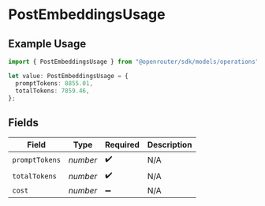 # PostEmbeddingsUsage

## Example Usage

```typescript
import { PostEmbeddingsUsage } from "@openrouter/sdk/models/operations";

let value: PostEmbeddingsUsage = {
  promptTokens: 8855.01,
  totalTokens: 7859.46,
};
```

## Fields

| Field              | Type               | Required           | Description        |
| ------------------ | ------------------ | ------------------ | ------------------ |
| `promptTokens`     | *number*           | :heavy_check_mark: | N/A                |
| `totalTokens`      | *number*           | :heavy_check_mark: | N/A                |
| `cost`             | *number*           | :heavy_minus_sign: | N/A                |